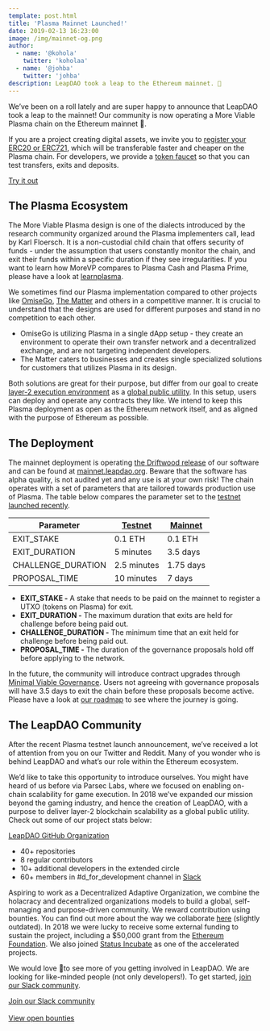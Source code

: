 ```yaml
---
template: post.html
title: 'Plasma Mainnet Launched!'
date: 2019-02-13 16:23:00
image: /img/mainnet-og.png
author:
  - name: '@kohola'
    twitter: 'koholaa'
  - name: '@johba'
    twitter: 'johba'
description: LeapDAO took a leap to the Ethereum mainnet. 🎉
---
```


We’ve been on a roll lately and are super happy to announce that LeapDAO took a leap to the mainnet! Our community is now operating a More Viable Plasma chain on the Ethereum mainnet 🎉.

If you are a project creating digital assets, we invite you to [register your ERC20 or ERC721](https://mainnet.leapdao.org/registerToken), which will be transferable faster and cheaper on the Plasma chain. For developers, we provide a [token faucet](https://mainnet.leapdao.org/faucet) so that you can test transfers, exits and deposits.

<p>
  <a href="https://mainnet.leapdao.org" target="_blank" rel="noopener noreferrer" class="button button-primary">
    Try it out
  </a>
</p>

## The Plasma Ecosystem

The More Viable Plasma design is one of the dialects introduced by the research community organized around the Plasma implementers call, lead by Karl Floersch. It is a non-custodial child chain that offers security of funds - under the assumption that users constantly monitor the chain, and exit their funds within a specific duration if they see irregularities. If you want to learn how MoreVP compares to Plasma Cash and Plasma Prime, please have a look at [learnplasma](https://learnplasma.org).

We sometimes find our Plasma implementation compared to other projects like [OmiseGo](https://github.com/omisego/plasma-mvp), [The Matter](https://github.com/matterinc) and others in a competitive manner. It is crucial to understand that the designs are used for different purposes and stand in no competition to each other.

- OmiseGo is utilizing Plasma in a single dApp setup - they create an environment to operate their own transfer network and a decentralized exchange, and are not targeting independent developers.
- The Matter caters to businesses and creates single specialized solutions for customers that utilizes Plasma in its design.

Both solutions are great for their purpose, but differ from our goal to create [layer-2 execution environment](/blog/Smart-Contracts-on-Plasma/) as a [global public utility](/about). In this setup, users can deploy and operate any contracts they like. We intend to keep this Plasma deployment as open as the Ethereum network itself, and as aligned with the purpose of Ethereum as possible.

## The Deployment

The mainnet deployment is operating [the Driftwood release](/blog/Plasma-Roadmap/) of our software and can be found at [mainnet.leapdao.org](https://mainnet.leapdao.org). Beware that the software has alpha quality, is not audited yet and any use is at your own risk! The chain operates with a set of parameters that are tailored towards production use of Plasma. The table below compares the parameter set to the [testnet launched recently](/blog/Plasma-Testnet-Launched/).

| Parameter          | [Testnet](https://testnet.leapdao.org) | [Mainnet](https://mainnet.leapdao.org) |
| ------------------ | -------------------------------------- | -------------------------------------- |
| EXIT_STAKE         | 0.1 ETH                                | 0.1 ETH                                |
| EXIT_DURATION      | 5 minutes                              | 3.5 days                               |
| CHALLENGE_DURATION | 2.5 minutes                            | 1.75 days                              |
| PROPOSAL_TIME      | 10 minutes                             | 7 days                                 |

- **EXIT_STAKE -** A stake that needs to be paid on the mainnet to register a UTXO (tokens on Plasma) for exit.
- **EXIT_DURATION -** The maximum duration that exits are held for challenge before being paid out.
- **CHALLENGE_DURATION -** The minimum time that an exit held for challenge before being paid out.
- **PROPOSAL_TIME -** The duration of the governance proposals hold off before applying to the network.

In the future, the community will introduce contract upgrades through [Minimal Viable Governance](/blog/Minimal-Viable-Governance). Users not agreeing with governance proposals will have 3.5 days to exit the chain before these proposals become active. Please have a look at [our roadmap](/blog/Plasma-Roadmap) to see where the journey is going.

## The LeapDAO Community

After the recent Plasma testnet launch announcement, we’ve received a lot of attention from you on our Twitter and Reddit. Many of you wonder who is behind LeapDAO and what’s our role within the Ethereum ecosystem.

We’d like to take this opportunity to introduce ourselves. You might have heard of us before via Parsec Labs, where we focused on enabling on-chain scalability for game execution. In 2018 we’ve expanded our mission beyond the gaming industry, and hence the creation of LeapDAO, with a purpose to deliver layer-2 blockchain scalability as a global public utility. Check out some of our project stats below:

[LeapDAO GitHub Organization](https://github.com/leapdao)

- 40+ repositories
- 8 regular contributors
- 10+ additional developers in the extended circle
- 60+ members in #d_for_development channel in [Slack](https://docs.google.com/forms/d/e/1FAIpQLSd8_wDGDAi__HvfYEWNK_bvJzIkxwHHRVL6AFEfJewBd2Vn9A/viewform)

Aspiring to work as a Decentralized Adaptive Organization, we combine the holacracy and decentralized organizations models to build a global, self-managing and purpose-driven community. We reward contribution using bounties. You can find out more about the way we collaborate [here](https://leapdao.org/blog/PARSEC-Labs-Holacracy-Structure/) (slightly outdated). In 2018 we were lucky to receive some external funding to sustain the project, including a \$50,000 grant from the [Ethereum Foundation](/blog/ethereum-foundation-scaling-grant). We also joined [Status Incubate](https://our.status.im/leapdao-to-join-incubate-family-as-our-fourth-incubatee/) as one of the accelerated projects.

We would love 💛to see more of you getting involved in LeapDAO. We are looking for like-minded people (not only developers!). To get started, [join our Slack community](https://docs.google.com/forms/d/e/1FAIpQLSd8_wDGDAi__HvfYEWNK_bvJzIkxwHHRVL6AFEfJewBd2Vn9A/viewform).

<a href="https://docs.google.com/forms/d/e/1FAIpQLSd8_wDGDAi__HvfYEWNK_bvJzIkxwHHRVL6AFEfJewBd2Vn9A/viewform" target="_blank" rel="noopener noreferrer" class="button button-primary button-compact">
  Join our Slack community
</a><br/><br/>
<a href="https://github.com/orgs/leapdao/projects/6/" target="_blank" rel="noopener noreferrer" class="button button-primary button-compact">
  View open bounties
</a><br/>
